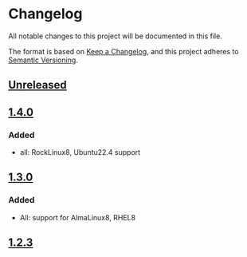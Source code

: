 # Changelog

All notable changes to this project will be documented in this file.

The format is based on [Keep a Changelog](https://keepachangelog.com/en/1.0.0/),
and this project adheres to [Semantic Versioning](https://semver.org/spec/v2.0.0.html).

## [Unreleased]

## [1.4.0]

### Added

- all: RockLinux8, Ubuntu22.4 support

## [1.3.0]

### Added

- All: support for AlmaLinux8, RHEL8

## [1.2.3]

[Unreleased]: https://github.com/serdigital64/aplatform64/compare/1.4.0...HEAD
[1.4.0]: https://github.com/serdigital64/aplatform64/compare/1.3.0...1.4.0
[1.3.0]: https://github.com/serdigital64/aplatform64/compare/1.2.3...1.3.0
[1.2.3]: https://github.com/serdigital64/aplatform64/releases/tag/1.2.3
